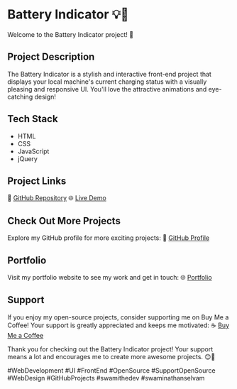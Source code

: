 # Battery Indicator 💡🔋

Welcome to the Battery Indicator project! 🚀

## Project Description
The Battery Indicator is a stylish and interactive front-end project that displays your local machine's current charging status with a visually pleasing and responsive UI. You'll love the attractive animations and eye-catching design!

## Tech Stack
- HTML
- CSS
- JavaScript
- jQuery

## Project Links
🔗 [GitHub Repository](https://github.com/SwamiTheDev/web-components/tree/main/Battery%20Indicator)
🌐 [Live Demo](https://batterystatus-swamithedev.netlify.app/)

## Check Out More Projects
Explore my GitHub profile for more exciting projects:
🔗 [GitHub Profile](https://github.com/swamithedev/)

## Portfolio
Visit my portfolio website to see my work and get in touch:
🌐 [Portfolio](https://swamithedev.vercel.app)

## Support
If you enjoy my open-source projects, consider supporting me on Buy Me a Coffee! Your support is greatly appreciated and keeps me motivated:
☕ [Buy Me a Coffee](https://www.buymeacoffee.com/swamithedev)

Thank you for checking out the Battery Indicator project! Your support means a lot and encourages me to create more awesome projects. 😊🙌

#WebDevelopment #UI #FrontEnd #OpenSource #SupportOpenSource #WebDesign #GitHubProjects #swamithedev #swaminathanselvam